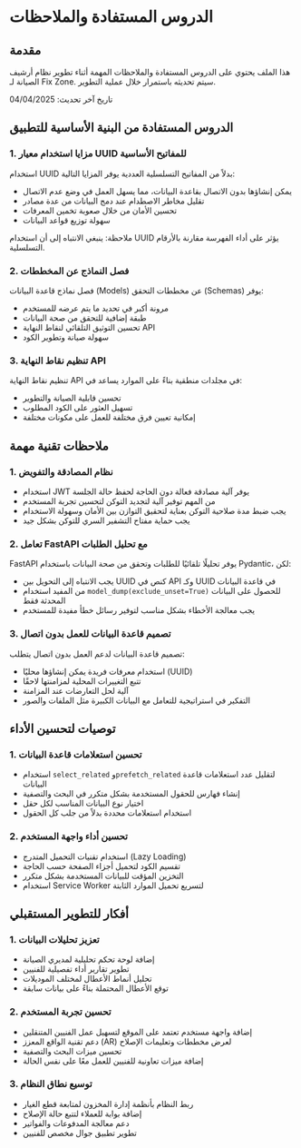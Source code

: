 # الدروس المستفادة والملاحظات

## مقدمة

هذا الملف يحتوي على الدروس المستفادة والملاحظات المهمة أثناء تطوير نظام أرشيف الصيانة لـ Fix Zone. سيتم تحديثه باستمرار خلال عملية التطوير.

تاريخ آخر تحديث: 04/04/2025

## الدروس المستفادة من البنية الأساسية للتطبيق

### 1. مزايا استخدام معيار UUID للمفاتيح الأساسية

استخدام UUID بدلاً من المفاتيح التسلسلية العددية يوفر المزايا التالية:
- يمكن إنشاؤها بدون الاتصال بقاعدة البيانات، مما يسهل العمل في وضع عدم الاتصال
- تقليل مخاطر الاصطدام عند دمج البيانات من عدة مصادر
- تحسين الأمان من خلال صعوبة تخمين المعرفات
- سهولة توزيع قواعد البيانات

ملاحظة: ينبغي الانتباه إلى أن استخدام UUID يؤثر على أداء الفهرسة مقارنة بالأرقام التسلسلية.

### 2. فصل النماذج عن المخططات

فصل نماذج قاعدة البيانات (Models) عن مخططات التحقق (Schemas) يوفر:
- مرونة أكبر في تحديد ما يتم عرضه للمستخدم
- طبقة إضافية للتحقق من صحة البيانات
- تحسين التوثيق التلقائي لنقاط النهاية API
- سهولة صيانة وتطوير الكود

### 3. تنظيم نقاط النهاية API

تنظيم نقاط النهاية API في مجلدات منطقية بناءً على الموارد يساعد في:
- تحسين قابلية الصيانة والتطوير
- تسهيل العثور على الكود المطلوب
- إمكانية تعيين فرق مختلفة للعمل على مكونات مختلفة

## ملاحظات تقنية مهمة

### 1. نظام المصادقة والتفويض

- استخدام JWT يوفر آلية مصادقة فعالة دون الحاجة لحفظ حالة الجلسة
- من المهم توفير آلية لتجديد التوكن لتحسين تجربة المستخدم
- يجب ضبط مدة صلاحية التوكن بعناية لتحقيق التوازن بين الأمان وسهولة الاستخدام
- يجب حماية مفتاح التشفير السري للتوكن بشكل جيد

### 2. تعامل FastAPI مع تحليل الطلبات

FastAPI يوفر تحليلًا تلقائيًا للطلبات وتحقق من صحة البيانات باستخدام Pydantic، لكن:
- يجب الانتباه إلى التحويل بين UUID كنص في API وكـ UUID في قاعدة البيانات
- من المفيد استخدام `model_dump(exclude_unset=True)` للحصول على البيانات المحدثة فقط
- يجب معالجة الأخطاء بشكل مناسب لتوفير رسائل خطأ مفيدة للمستخدم

### 3. تصميم قاعدة البيانات للعمل بدون اتصال

تصميم قاعدة البيانات لدعم العمل بدون اتصال يتطلب:
- استخدام معرفات فريدة يمكن إنشاؤها محليًا (UUID)
- تتبع التغييرات المحلية لمزامنتها لاحقًا
- آلية لحل التعارضات عند المزامنة
- التفكير في استراتيجية للتعامل مع البيانات الكبيرة مثل الملفات والصور

## توصيات لتحسين الأداء

### 1. تحسين استعلامات قاعدة البيانات

- استخدام `select_related` و`prefetch_related` لتقليل عدد استعلامات قاعدة البيانات
- إنشاء فهارس للحقول المستخدمة بشكل متكرر في البحث والتصفية
- اختيار نوع البيانات المناسب لكل حقل
- استخدام استعلامات محددة بدلاً من جلب كل الحقول

### 2. تحسين أداء واجهة المستخدم

- استخدام تقنيات التحميل المتدرج (Lazy Loading)
- تقسيم الكود لتحميل أجزاء الصفحة حسب الحاجة
- التخزين المؤقت للبيانات المستخدمة بشكل متكرر
- استخدام Service Worker لتسريع تحميل الموارد الثابتة

## أفكار للتطوير المستقبلي

### 1. تعزيز تحليلات البيانات

- إضافة لوحة تحكم تحليلية لمديري الصيانة
- تطوير تقارير أداء تفصيلية للفنيين
- تحليل أنماط الأعطال لمختلف الموديلات
- توقع الأعطال المحتملة بناءً على بيانات سابقة

### 2. تحسين تجربة المستخدم

- إضافة واجهة مستخدم تعتمد على الموقع لتسهيل عمل الفنيين المتنقلين
- دعم تقنية الواقع المعزز (AR) لعرض مخططات وتعليمات الإصلاح
- تحسين ميزات البحث والتصفية
- إضافة ميزات تعاونية للفنيين للعمل معًا على نفس الحالة

### 3. توسيع نطاق النظام

- ربط النظام بأنظمة إدارة المخزون لمتابعة قطع الغيار
- إضافة بوابة للعملاء لتتبع حالة الإصلاح
- دعم معالجة المدفوعات والفواتير
- تطوير تطبيق جوال مخصص للفنيين
